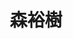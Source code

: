 ---
title: "森裕樹"
draft: false

# Job rank 職階
rank: "助教" # 教授 | 准教授 | 助教 | ...

# Laboratory group
la_group: "反応化学" # 分子化学 | 物質化学 | 反応化学 | 界面化学

# Laboratory
laboratory:
  id: funcchem
  name: 機能有機化学研究室


# ページ上部の背景画像。
# 独自で設定する場合は、exampleSite/images/faculty フォルダーに写真ファイルを入れ、
# 以下にそのパスを指定して下さい。横1000ピクセル程度の解像度を推奨。
# 例: bg_image: "images/faculty/koga_banner.jpg"
bg_image: "images/banner/bg1.jpg"

# 100文字程度の説明文。ページ上部に表示されます。
description : "電子欠損型複素多環芳香族化合物を主骨格とする半導体高分子の開発"

# portrait写真。横400ピクセル程度の解像度を推奨。
image: "images/faculty/mori.jpg"

# 研究分野。3つ以上増やしても構いません。
interest: ["有機材料化学", "高分子化学", "有機薄膜太陽電池"]

# 業績。Reserchmapや科研費情報なども適宜追加して下さい。
# 業績が[]となっている人は、他の方のachievements欄を参考に記入して下さい。
achievements:
- icon: ti-id-badge
  link: https://researcherid.com/rid/F-4872-2015
  name: ResearcherID F-4872-2015
- icon: ti-id-badge
  link: https://orcid.org/0000-0002-9914-3022
  name: ORCID 0000-0002-9914-3022


# 連絡先。SNSも追加できます。
contact:
- icon: ti-email
  link: mailto:h-mor@okayama-u.ac.jp
  name: h-mor@okayama-u.ac.jp
- icon: ti-mobile
  link: tel:086-251-7831
  name: 086-251-7831


- name : "機能有機化学研究室"
  icon : "ti-world" # icon pack : https://themify.me/themify-icons
  link : "http://chem.okayama-u.ac.jp/~funcchem/top/"

- name : "700-8530 岡山県岡山市津島中3－1－1 基礎研512室"
  icon : "ti-location-pin" # icon pack : https://themify.me/themify-icons
  link : "#"

# type
type: "faculty"

# 下の"---"以下に、個人の紹介文をMarkdown書式で書きこんで下さい。
---